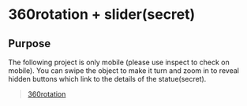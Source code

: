 # 360rotation + slider(secret)

## Purpose
The following project is only mobile (please use inspect to check on mobile).
You can swipe the object to make it turn and zoom in to reveal hidden buttons which link to the details of the statue(secret).

>[360rotation](http://ksulourgeio.gr/TheoJohn/HSBCDemo/demo/swipe.html)
